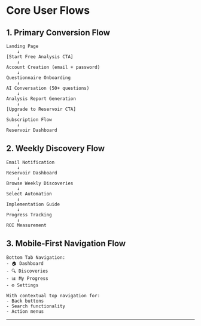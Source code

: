 # Core User Flows

## 1. Primary Conversion Flow
```
Landing Page
    ↓
[Start Free Analysis CTA]
    ↓
Account Creation (email + password)
    ↓
Questionnaire Onboarding
    ↓
AI Conversation (50+ questions)
    ↓
Analysis Report Generation
    ↓
[Upgrade to Reservoir CTA]
    ↓
Subscription Flow
    ↓
Reservoir Dashboard
```

## 2. Weekly Discovery Flow
```
Email Notification
    ↓
Reservoir Dashboard
    ↓
Browse Weekly Discoveries
    ↓
Select Automation
    ↓
Implementation Guide
    ↓
Progress Tracking
    ↓
ROI Measurement
```

## 3. Mobile-First Navigation Flow
```
Bottom Tab Navigation:
- 🏠 Dashboard
- 🔍 Discoveries  
- 📊 My Progress
- ⚙️ Settings

With contextual top navigation for:
- Back buttons
- Search functionality
- Action menus
```

---
